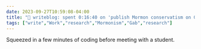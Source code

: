 ```yaml
---
date: 2023-09-27T10:59:08-04:00
title: "📝 writeblog: spent 0:16:40 on 'publish Mormon conservatism on Gab study'"
tags: ["write","Work","research","Mormonism","Gab","research"]
---
```

Squeezed in a few minutes of coding before meeting with a student.